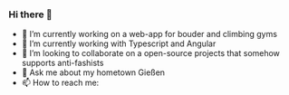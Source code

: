 ### Hi there 👋

- 🔭 I’m currently working on a web-app for bouder and climbing gyms
- 🌱 I’m currently working with Typescript and Angular
- 👯 I’m looking to collaborate on a open-source projects that somehow supports anti-fashists
- 💬 Ask me about my hometown Gießen
- 📫 How to reach me: <a href="https://mas.to/@zyklop" rel="me">
